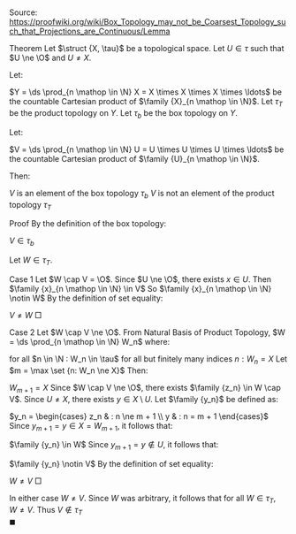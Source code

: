# 

Source: https://proofwiki.org/wiki/Box_Topology_may_not_be_Coarsest_Topology_such_that_Projections_are_Continuous/Lemma



Theorem
Let $\struct {X, \tau}$ be a topological space.
Let $U \in \tau$ such that $U \ne \O$ and $U \ne X$.

Let:

$Y = \ds \prod_{n \mathop \in \N} X = X \times X \times X \times \ldots$
be the countable Cartesian product of $\family {X}_{n \mathop \in \N}$.
Let $\tau_T$ be the product topology on $Y$.
Let $\tau_b$ be the box topology on $Y$.

Let:

$V = \ds \prod_{n \mathop \in \N} U = U \times U \times U \times \ldots$
be the countable Cartesian product of $\family {U}_{n \mathop \in \N}$.

Then:

$V$ is an element of the box topology $\tau_b$
$V$ is not an element of the product topology $\tau_T$


Proof
By the definition of the box topology:

$V \in \tau_b$

Let $W \in \tau_T$.


Case 1
Let $W \cap V = \O$.
Since $U \ne \O$, there exists $x \in U$.
Then $\family {x}_{n \mathop \in \N} \in V$
So $\family {x}_{n \mathop \in \N} \notin W$
By the definition of set equality:

$V \ne W$
$\Box$


Case 2
Let $W \cap V \ne \O$.
From Natural Basis of Product Topology, $W = \ds \prod_{n \mathop \in \N} W_n$ where:

for all $n \in \N : W_n \in \tau$
for all but finitely many indices $n : W_n = X$
Let $m = \max \set {n: W_n \ne X}$
Then:

$W_{m + 1} = X$
Since $W \cap V \ne \O$, there exists $\family {z_n} \in W \cap V$.
Since $U \ne X$, there exists $y \in X \setminus U$.
Let $\family {y_n}$ be defined as:

$y_n = \begin{cases}
z_n & : n \ne m + 1 \\
y  & : n = m + 1
\end{cases}$
Since $y_{m + 1} = y \in X = W_{m + 1}$, it follows that:

$\family {y_n} \in W$
Since $y_{m + 1} = y \notin U$, it follows that:

$\family {y_n} \notin V$
By the definition of set equality:

$W \ne V$
$\Box$

In either case $W \ne V$.
Since $W$ was arbitrary, it follows that for all $W \in \tau_T$, $W \ne V$.
Thus $V \notin \tau_T$  
$\blacksquare$





